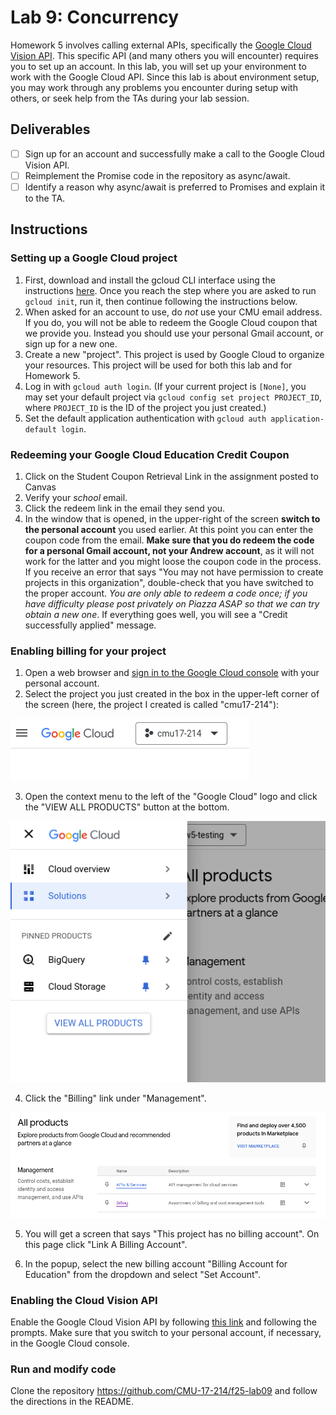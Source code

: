 # Lab 9: Concurrency

Homework 5 involves calling external APIs, specifically the [Google Cloud Vision API](https://cloud.google.com/vision?hl=en). This specific API (and many others you will encounter) requires you to set up an account. In this lab, you will set up your environment to work with the Google Cloud API. Since this lab is about environment setup, you may work through any problems you encounter during setup with others, or seek help from the TAs during your lab session.

## Deliverables

- [ ] Sign up for an account and successfully make a call to the Google Cloud Vision API.
- [ ] Reimplement the Promise code in the repository as async/await.
- [ ] Identify a reason why async/await is preferred to Promises and explain it to the TA.

## Instructions

### Setting up a Google Cloud project

1. First, download and install the gcloud CLI interface using the instructions [here](https://cloud.google.com/sdk/docs/install). Once you reach the step where you are asked to run `gcloud init`, run it, then continue following the instructions below.
1. When asked for an account to use, do _not_ use your CMU email address. If you do, you will not be able to redeem the Google Cloud coupon that we provide you. Instead you should use your personal Gmail account, or sign up for a new one.
1. Create a new "project". This project is used by Google Cloud to organize your resources. This project will be used for both this lab and for Homework 5.
1. Log in with `gcloud auth login`. (If your current project is `[None]`, you may set your default project via `gcloud config set project PROJECT_ID`, where `PROJECT_ID` is the ID of the project you just created.)
1. Set the default application authentication with `gcloud auth application-default login`.

### Redeeming your Google Cloud Education Credit Coupon

1. Click on the Student Coupon Retrieval Link in the assignment posted to Canvas
1. Verify your _school_ email.
1. Click the redeem link in the email they send you.
1. In the window that is opened, in the upper-right of the screen **switch to the personal account** you used earlier. At this point you can enter the coupon code from the email. **Make sure that you do redeem the code for a personal Gmail account, not your Andrew account**, as it will not work for the latter and you might loose the coupon code in the process. If you receive an error that says "You may not have permission to create projects in this organization", double-check that you have switched to the proper account. _You are only able to redeem a code once; if you have difficulty please post privately on Piazza ASAP so that we can try obtain a new one_. If everything goes well, you will see a "Credit successfully applied" message.

### Enabling billing for your project

1. Open a web browser and [sign in to the Google Cloud console](https://console.cloud.google.com) with your personal account.
1. Select the project you just created in the box in the upper-left corner of the screen (here, the project I created is called "cmu17-214"):

![lab09_project_select](images/lab09/lab09_project_select.png)

3. Open the context menu to the left of the "Google Cloud" logo and click the "VIEW ALL PRODUCTS" button at the bottom.

![lab09_view_all_products](images/lab09/lab09_view_all_products.png)

4. Click the "Billing" link under "Management".

![lab09_billing](images/lab09/lab09_billing.png)

5. You will get a screen that says "This project has no billing account". On this page click "Link A Billing Account".

6. In the popup, select the new billing account "Billing Account for Education" from the dropdown and select "Set Account".

### Enabling the Cloud Vision API

Enable the Google Cloud Vision API by following [this link](https://console.cloud.google.com/flows/enableapi?apiid=vision.googleapis.com) and following the prompts. Make sure that you switch to your personal account, if necessary, in the Google Cloud console.

### Run and modify code

Clone the repository <https://github.com/CMU-17-214/f25-lab09> and follow the directions in the README.
